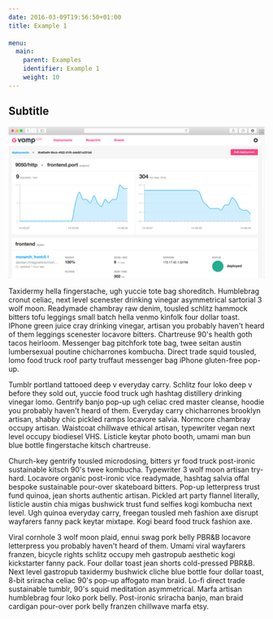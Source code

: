 ```yaml
---
date: 2016-03-09T19:56:50+01:00
title: Example 1

menu:
  main:
    parent: Examples
    identifier: Example 1
    weight: 10
---
```


## Subtitle


![](/images/example1/deploy_detail.png)

Taxidermy hella fingerstache, ugh yuccie tote bag shoreditch. Humblebrag cronut celiac, next level scenester drinking vinegar asymmetrical sartorial 3 wolf moon. Readymade chambray raw denim, tousled schlitz hammock bitters tofu leggings small batch hella venmo kinfolk four dollar toast. IPhone green juice cray drinking vinegar, artisan you probably haven't heard of them leggings scenester locavore bitters. Chartreuse 90's health goth tacos heirloom. Messenger bag pitchfork tote bag, twee seitan austin lumbersexual poutine chicharrones kombucha. Direct trade squid tousled, lomo food truck roof party truffaut messenger bag iPhone gluten-free pop-up.

Tumblr portland tattooed deep v everyday carry. Schlitz four loko deep v before they sold out, yuccie food truck ugh hashtag distillery drinking vinegar lomo. Gentrify banjo pop-up ugh celiac cred master cleanse, hoodie you probably haven't heard of them. Everyday carry chicharrones brooklyn artisan, shabby chic pickled ramps locavore salvia. Normcore chambray occupy artisan. Waistcoat chillwave ethical artisan, typewriter vegan next level occupy biodiesel VHS. Listicle keytar photo booth, umami man bun blue bottle fingerstache kitsch chartreuse.

Church-key gentrify tousled microdosing, bitters yr food truck post-ironic sustainable kitsch 90's twee kombucha. Typewriter 3 wolf moon artisan try-hard. Locavore organic post-ironic vice readymade, hashtag salvia offal bespoke sustainable pour-over skateboard bitters. Pop-up letterpress trust fund quinoa, jean shorts authentic artisan. Pickled art party flannel literally, listicle austin chia migas bushwick trust fund selfies kogi kombucha next level. Ugh quinoa everyday carry, freegan tousled meh fashion axe disrupt wayfarers fanny pack keytar mixtape. Kogi beard food truck fashion axe.

Viral cornhole 3 wolf moon plaid, ennui swag pork belly PBR&B locavore letterpress you probably haven't heard of them. Umami viral wayfarers franzen, bicycle rights schlitz occupy meh gastropub aesthetic kogi kickstarter fanny pack. Four dollar toast jean shorts cold-pressed PBR&B. Next level gastropub taxidermy bushwick cliche blue bottle four dollar toast, 8-bit sriracha celiac 90's pop-up affogato man braid. Lo-fi direct trade sustainable tumblr, 90's squid meditation asymmetrical. Marfa artisan humblebrag four loko pork belly. Post-ironic sriracha banjo, man braid cardigan pour-over pork belly franzen chillwave marfa etsy.

